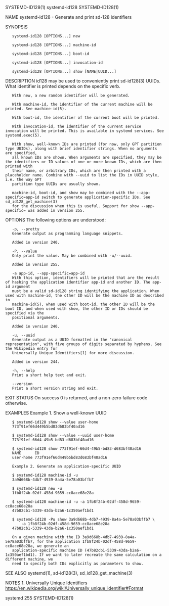 SYSTEMD-ID128(1)							 systemd-id128							      SYSTEMD-ID128(1)

NAME
       systemd-id128 - Generate and print sd-128 identifiers

SYNOPSIS

       systemd-id128 [OPTIONS...] new

       systemd-id128 [OPTIONS...] machine-id

       systemd-id128 [OPTIONS...] boot-id

       systemd-id128 [OPTIONS...] invocation-id

       systemd-id128 [OPTIONS...] show [NAME|UUID...]

DESCRIPTION
       id128 may be used to conveniently print sd-id128(3) UUIDs. What identifier is printed depends on the specific verb.

       With new, a new random identifier will be generated.

       With machine-id, the identifier of the current machine will be printed. See machine-id(5).

       With boot-id, the identifier of the current boot will be printed.

       With invocation-id, the identifier of the current service invocation will be printed. This is available in systemd services. See systemd.exec(5).

       With show, well-known IDs are printed (for now, only GPT partition type UUIDs), along with brief identifier strings. When no arguments are specified,
       all known IDs are shown. When arguments are specified, they may be the identifiers or ID values of one or more known IDs, which are then printed with
       their name, or arbitrary IDs, which are then printed with a placeholder name. Combine with --uuid to list the IDs in UUID style, i.e. the way GPT
       partition type UUIDs are usually shown.

       machine-id, boot-id, and show may be combined with the --app-specific=app-id switch to generate application-specific IDs. See sd_id128_get_machine(3)
       for the discussion when this is useful. Support for show --app-specific= was added in version 255.

OPTIONS
       The following options are understood:

       -p, --pretty
	   Generate output as programming language snippets.

	   Added in version 240.

       -P, --value
	   Only print the value. May be combined with -u/--uuid.

	   Added in version 255.

       -a app-id, --app-specific=app-id
	   With this option, identifiers will be printed that are the result of hashing the application identifier app-id and another ID. The app-id argument
	   must be a valid sd-id128 string identifying the application. When used with machine-id, the other ID will be the machine ID as described in
	   machine-id(5), when used with boot-id, the other ID will be the boot ID, and when used with show, the other ID or IDs should be specified via the
	   positional arguments.

	   Added in version 240.

       -u, --uuid
	   Generate output as a UUID formatted in the "canonical representation", with five groups of digits separated by hyphens. See the Wikipedia entry for
	   Universally Unique Identifiers[1] for more discussion.

	   Added in version 244.

       -h, --help
	   Print a short help text and exit.

       --version
	   Print a short version string and exit.

EXIT STATUS
       On success 0 is returned, and a non-zero failure code otherwise.

EXAMPLES
       Example 1. Show a well-known UUID

	   $ systemd-id128 show --value user-home
	   773f91ef66d449b5bd83d683bf40ad16

	   $ systemd-id128 show --value --uuid user-home
	   773f91ef-66d4-49b5-bd83-d683bf40ad16

	   $ systemd-id128 show 773f91ef-66d4-49b5-bd83-d683bf40ad16
	   NAME	     ID
	   user-home 773f91ef66d449b5bd83d683bf40ad16

       Example 2. Generate an application-specific UUID

	   $ systemd-id128 machine-id -u
	   3a9d668b-4db7-4939-8a4a-5e78a03bffb7

	   $ systemd-id128 new -u
	   1fb8f24b-02df-458d-9659-cc8ace68e28a

	   $ systemd-id128 machine-id -u -a 1fb8f24b-02df-458d-9659-cc8ace68e28a
	   47b82cb1-5339-43da-b2a6-1c350aef1bd1

	   $ systemd-id128 -Pu show 3a9d668b-4db7-4939-8a4a-5e78a03bffb7 \
	       -a 1fb8f24b-02df-458d-9659-cc8ace68e28a
	   47b82cb1-5339-43da-b2a6-1c350aef1bd1

       On a given machine with the ID 3a9d668b-4db7-4939-8a4a-5e78a03bffb7, for the application 1fb8f24b-02df-458d-9659-cc8ace68e28a, we generate an
       application-specific machine ID (47b82cb1-5339-43da-b2a6-1c350aef1bd1). If we want to later recreate the same calculation on a different machine, we
       need to specify both IDs explicitly as parameters to show.

SEE ALSO
       systemd(1), sd-id128(3), sd_id128_get_machine(3)

NOTES
	1. Universally Unique Identifiers
	   https://en.wikipedia.org/wiki/Universally_unique_identifier#Format

systemd 255																      SYSTEMD-ID128(1)
